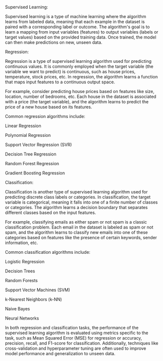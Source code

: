 

Supervised Learning:

Supervised learning is a type of machine learning where the algorithm learns from labeled data, meaning that each example in the dataset is paired with a corresponding label or outcome. The algorithm's goal is to learn a mapping from input variables (features) to output variables (labels or target values) based on the provided training data. Once trained, the model can then make predictions on new, unseen data.

Regression:

Regression is a type of supervised learning algorithm used for predicting continuous values. It is commonly employed when the target variable (the variable we want to predict) is continuous, such as house prices, temperature, stock prices, etc. In regression, the algorithm learns a function that maps input features to a continuous output space.

For example, consider predicting house prices based on features like size, location, number of bedrooms, etc. Each house in the dataset is associated with a price (the target variable), and the algorithm learns to predict the price of a new house based on its features.

Common regression algorithms include:

Linear Regression

Polynomial Regression

Support Vector Regression (SVR)

Decision Tree Regression

Random Forest Regression

Gradient Boosting Regression

Classification:

Classification is another type of supervised learning algorithm used for predicting discrete class labels or categories. In classification, the target variable is categorical, meaning it falls into one of a finite number of classes or categories. The algorithm learns a decision boundary that separates different classes based on the input features.

For example, classifying emails as either spam or not spam is a classic classification problem. Each email in the dataset is labeled as spam or not spam, and the algorithm learns to classify new emails into one of these categories based on features like the presence of certain keywords, sender information, etc.

Common classification algorithms include:

Logistic Regression

Decision Trees

Random Forests

Support Vector Machines (SVM)

k-Nearest Neighbors (k-NN)

Naive Bayes

Neural Networks 

In both regression and classification tasks, the performance of the supervised learning algorithm is evaluated using metrics specific to the task, such as Mean Squared Error (MSE) for regression or accuracy, precision, recall, and F1-score for classification. Additionally, techniques like cross-validation and hyperparameter tuning are often used to improve model performance and generalization to unseen data.

